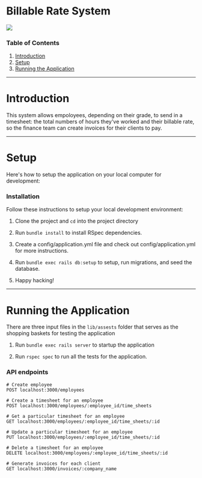 # Billable Rate System
![](https://github.com/frostyblok/phoenix-timesheet/workflows/CI/badge.svg)

### Table of Contents

1. [Introduction](#introduction)
2. [Setup](#setup)
3. [Running the Application](#running-the-application)


----


# Introduction
This system allows empoloyees, depending on their grade, to send in a timesheet: the total numbers of hours they've worked and their billable rate, so the finance team can create invoices for their clients to pay.

----


# Setup
Here's how to setup the application on your local computer for development:


### Installation
Follow these instructions to setup your local development environment:

1. Clone the project and `cd` into the project directory

2. Run `bundle install` to install RSpec dependencies.

3. Create a config/application.yml file and check out config/application.yml for more instructions.

4. Run `bundle exec rails db:setup` to setup, run migrations, and seed the database.

5. Happy hacking!



----


# Running the Application
There are three input files in the `lib/assests` folder that serves as the shopping baskets for testing the application

1. Run `bundle exec rails server` to startup the application

2. Run `rspec spec` to run all the tests for the application.

### API endpoints
```
# Create employee
POST localhost:3000/employees

# Create a timesheet for an employee
POST localhost:3000/employees/:employee_id/time_sheets

# Get a particular timesheet for an employee
GET localhost:3000/employees/:employee_id/time_sheets/:id

# Update a particular timesheet for an employee
PUT localhost:3000/employees/:employee_id/time_sheets/:id

# Delete a timesheet for an employee
DELETE localhost:3000/employees/:employee_id/time_sheets/:id

# Generate invoices for each client
GET localhost:3000/invoices/:company_name
```
